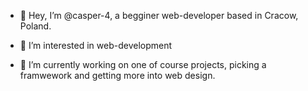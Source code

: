 - 👋 Hey, I’m @casper-4, a begginer web-developer based in Cracow, Poland.

- 👀 I’m interested in web-development
- 🌱 I’m currently working on one of course projects, picking a framwework and getting more into web design.

<!---
casper-4/casper-4 is a ✨ special ✨ repository because its `README.md` (this file) appears on your GitHub profile.
You can click the Preview link to take a look at your changes.
--->
